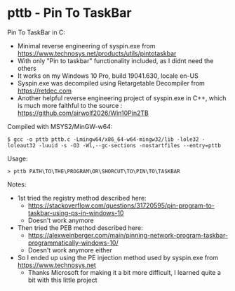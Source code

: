 # pttb - Pin To TaskBar


Pin To TaskBar in C:

  - Minimal reverse engineering of syspin.exe from https://www.technosys.net/products/utils/pintotaskbar
  - With only "Pin to taskbar" functionality included, as I didnt need the others
  - It works on my Windows 10 Pro, build 19041.630, locale en-US
  - Syspin.exe was decompiled using Retargetable Decompiler from https://retdec.com
  - Another helpful reverse engineering project of syspin.exe in C++, which is much more faithful to the source : https://github.com/airwolf2026/Win10Pin2TB


Compiled with MSYS2/MinGW-w64:

	$ gcc -o pttb pttb.c -Lmingw64/x86_64-w64-mingw32/lib -lole32 -loleaut32 -luuid -s -O3 -Wl,--gc-sections -nostartfiles --entry=pttb


Usage:

	> pttb PATH\TO\THE\PROGRAM\OR\SHORCUT\TO\PIN\TO\TASKBAR


Notes:

  - 1st tried the registry method described here:
    - https://stackoverflow.com/questions/31720595/pin-program-to-taskbar-using-ps-in-windows-10
    - Doesn't work anymore
  - Then tried the PEB method described here:
    - https://alexweinberger.com/main/pinning-network-program-taskbar-programmatically-windows-10/
    - Doesn't work anymore either
  - So I ended up using the PE injection method used by syspin.exe from https://www.technosys.net
    - Thanks Microsoft for making it a bit more difficult, I learned quite a bit with this little project

